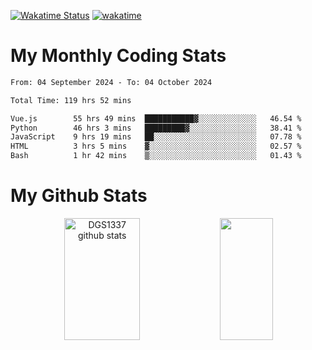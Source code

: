 [![Wakatime Status](https://github.com/noopurphalak/noopurphalak/workflows/wakatime-status-update/badge.svg)](https://github.com/noopurphalak/noopurphalak/actions/workflows/main.yml)
[![wakatime](https://wakatime.com/badge/user/80ace140-ef40-4fdd-b8ed-f3be3d2e1aea.svg)](https://wakatime.com/@80ace140-ef40-4fdd-b8ed-f3be3d2e1aea)

# My Monthly Coding Stats

<!--START_SECTION:waka-->

```txt
From: 04 September 2024 - To: 04 October 2024

Total Time: 119 hrs 52 mins

Vue.js        55 hrs 49 mins  ███████████▓░░░░░░░░░░░░░   46.54 %
Python        46 hrs 3 mins   █████████▓░░░░░░░░░░░░░░░   38.41 %
JavaScript    9 hrs 19 mins   ██░░░░░░░░░░░░░░░░░░░░░░░   07.78 %
HTML          3 hrs 5 mins    ▓░░░░░░░░░░░░░░░░░░░░░░░░   02.57 %
Bash          1 hr 42 mins    ▒░░░░░░░░░░░░░░░░░░░░░░░░   01.43 %
```

<!--END_SECTION:waka-->

# My Github Stats
<div style="text-align: center;">
  <img width="49%" height="195px" src="https://github-readme-stats-sigma-five.vercel.app/api?username=noopurphalak&show_icons=true&count_private=true&hide_border=true&title_color=ecf2f8&icon_color=0d1117&text_color=FFFFFF&bg_color=0d1117" alt="DGS1337 github stats" />
  <img width="41%" height="195px" src="https://github-readme-stats-sigma-five.vercel.app/api/top-langs/?username=noopurphalak&layout=compact&hide_border=true&title_color=ecf2f8&text_color=FFFFFF&bg_color=0d1117" />
</div>
